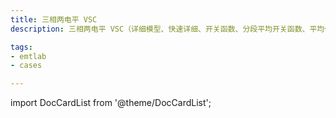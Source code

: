 ```yaml
---
title: 三相两电平 VSC
description: 三相两电平 VSC（详细模型、快速详细、开关函数、分段平均开关函数、平均化、ADC）

tags:
- emtlab
- cases

---
```


import DocCardList from '@theme/DocCardList';

<DocCardList />
